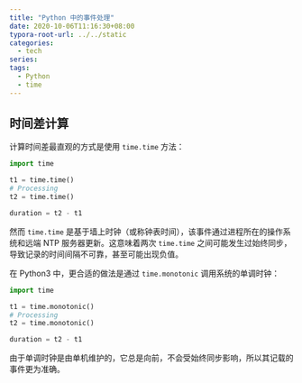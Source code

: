 ```yaml
---
title: "Python 中的事件处理"
date: 2020-10-06T11:16:30+08:00
typora-root-url: ../../static
categories:
  - tech
series:
tags:
  - Python
  - time
---
```


## 时间差计算

计算时间差最直观的方式是使用 `time.time` 方法：

```python
import time

t1 = time.time()
# Processing
t2 = time.time()

duration = t2 - t1
```

然而 `time.time` 是基于墙上时钟（或称钟表时间），该事件通过进程所在的操作系统和远端 NTP 服务器更新。这意味着两次 `time.time` 之间可能发生过始终同步，导致记录的时间间隔不可靠，甚至可能出现负值。

在 Python3 中，更合适的做法是通过 `time.monotonic` 调用系统的单调时钟：

```python
import time

t1 = time.monotonic()
# Processing
t2 = time.monotonic()

duration = t2 - t1
```

由于单调时钟是由单机维护的，它总是向前，不会受始终同步影响，所以其记载的事件更为准确。